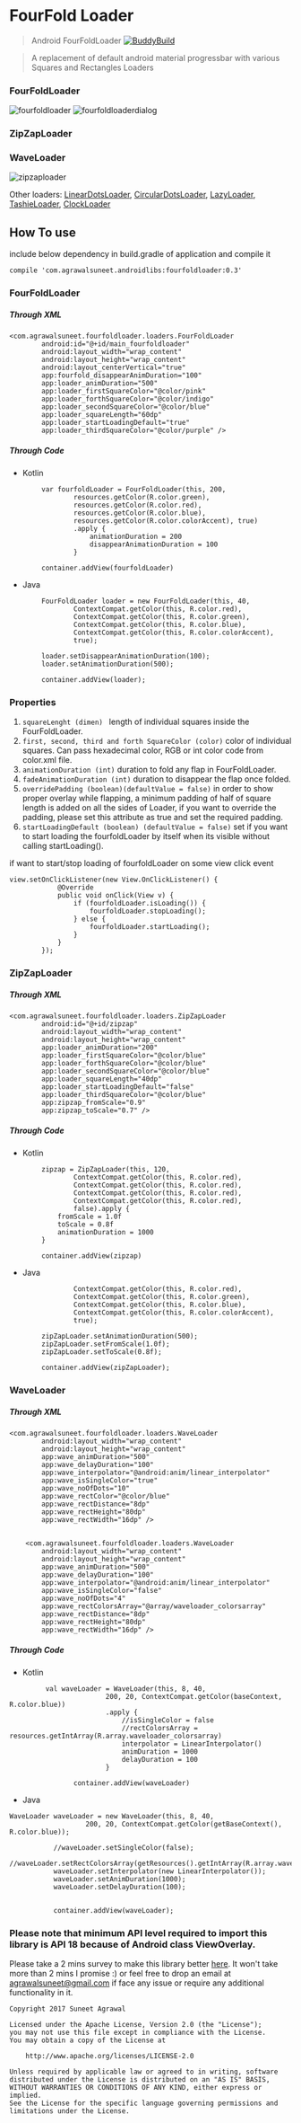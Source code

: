 # FourFold Loader
> Android FourFoldLoader            [![BuddyBuild](https://dashboard.buddybuild.com/api/statusImage?appID=5961de4056635b00014ecda7&branch=master&build=latest)](https://dashboard.buddybuild.com/apps/5961de4056635b00014ecda7/build/latest?branch=master)

> A replacement of default android material progressbar with various Squares and Rectangles Loaders


### FourFoldLoader
![fourfoldloader](https://user-images.githubusercontent.com/12999622/26966423-9f680546-4d17-11e7-86db-f59b914a155f.gif)
![fourfoldloaderdialog](https://user-images.githubusercontent.com/12999622/26966424-9f7a9846-4d17-11e7-89fd-323293d36c08.gif)


### ZipZapLoader



### WaveLoader
![zipzaploader](https://user-images.githubusercontent.com/12999622/32248451-a304a664-be7d-11e7-8c3e-d149c09da599.gif)

Other loaders: [LinearDotsLoader](https://github.com/agrawalsuneet/DotsLoader), [CircularDotsLoader](https://github.com/agrawalsuneet/DotsLoader), [LazyLoader](https://github.com/agrawalsuneet/DotsLoader), [TashieLoader](https://github.com/agrawalsuneet/DotsLoader), [ClockLoader](https://github.com/agrawalsuneet/LoadersPack)

## How To use
include below dependency in build.gradle of application and compile it
```
compile 'com.agrawalsuneet.androidlibs:fourfoldloader:0.3'
```

### FourFoldLoader
##### Through XML
```
<com.agrawalsuneet.fourfoldloader.loaders.FourFoldLoader
        android:id="@+id/main_fourfoldloader"
        android:layout_width="wrap_content"
        android:layout_height="wrap_content"
        android:layout_centerVertical="true"
        app:fourfold_disappearAnimDuration="100"
        app:loader_animDuration="500"
        app:loader_firstSquareColor="@color/pink"
        app:loader_forthSquareColor="@color/indigo"
        app:loader_secondSquareColor="@color/blue"
        app:loader_squareLength="60dp"
        app:loader_startLoadingDefault="true"
        app:loader_thirdSquareColor="@color/purple" />
```
##### Through Code
* Kotlin
```
        var fourfoldLoader = FourFoldLoader(this, 200,
                resources.getColor(R.color.green),
                resources.getColor(R.color.red),
                resources.getColor(R.color.blue),
                resources.getColor(R.color.colorAccent), true)
                .apply {
                    animationDuration = 200
                    disappearAnimationDuration = 100
                }

        container.addView(fourfoldLoader)
```

* Java
```
        FourFoldLoader loader = new FourFoldLoader(this, 40,
                ContextCompat.getColor(this, R.color.red),
                ContextCompat.getColor(this, R.color.green),
                ContextCompat.getColor(this, R.color.blue),
                ContextCompat.getColor(this, R.color.colorAccent),
                true);

        loader.setDisappearAnimationDuration(100);
        loader.setAnimationDuration(500);

        container.addView(loader);
```

### Properties
1. `squareLenght (dimen) `
   length of individual squares inside the FourFoldLoader.
2. `first, second, third and forth SquareColor (color)`
   color of individual squares. Can pass hexadecimal color, 
   RGB or int color code from color.xml file.
3. `animationDuration (int)`
   duration to fold any flap in FourFoldLoader.
4. `fadeAnimationDuration (int)`
   duration to disappear the flap once folded.
5. `overridePadding (boolean)(defaultValue = false)`
   in order to show proper overlay while flapping, 
   a minimum padding of half of square length is added on all the sides of Loader, 
   if you want to override the padding, 
   please set this attribute as true and set the required padding.
6. `startLoadingDefault (boolean) (defaultValue = false)`
   set if you want to start loading the fourfoldLoader by itself
   when its visible without calling startLoading().

if want to start/stop loading of fourfoldLoader on some view click event
```
view.setOnClickListener(new View.OnClickListener() {
            @Override
            public void onClick(View v) {
                if (fourfoldLoader.isLoading()) {
                    fourfoldLoader.stopLoading();
                } else {
                    fourfoldLoader.startLoading();
                }
            }
        });

```
   

### ZipZapLoader
##### Through XML
```
<com.agrawalsuneet.fourfoldloader.loaders.ZipZapLoader
        android:id="@+id/zipzap"
        android:layout_width="wrap_content"
        android:layout_height="wrap_content"
        app:loader_animDuration="200"
        app:loader_firstSquareColor="@color/blue"
        app:loader_forthSquareColor="@color/blue"
        app:loader_secondSquareColor="@color/blue"
        app:loader_squareLength="40dp"
        app:loader_startLoadingDefault="false"
        app:loader_thirdSquareColor="@color/blue"
        app:zipzap_fromScale="0.9"
        app:zipzap_toScale="0.7" />
```
##### Through Code
* Kotlin
```
        zipzap = ZipZapLoader(this, 120,
                ContextCompat.getColor(this, R.color.red),
                ContextCompat.getColor(this, R.color.red),
                ContextCompat.getColor(this, R.color.red),
                ContextCompat.getColor(this, R.color.red),
                false).apply {
            fromScale = 1.0f
            toScale = 0.8f
            animationDuration = 1000
        }

        container.addView(zipzap)
```

* Java
```ZipZapLoader zipZapLoader = new ZipZapLoader(this, 40,
                ContextCompat.getColor(this, R.color.red),
                ContextCompat.getColor(this, R.color.green),
                ContextCompat.getColor(this, R.color.blue),
                ContextCompat.getColor(this, R.color.colorAccent),
                true);
        
        zipZapLoader.setAnimationDuration(500);
        zipZapLoader.setFromScale(1.0f);
        zipZapLoader.setToScale(0.8f);

        container.addView(zipZapLoader);
```


### WaveLoader
##### Through XML
```
<com.agrawalsuneet.fourfoldloader.loaders.WaveLoader
        android:layout_width="wrap_content"
        android:layout_height="wrap_content"
        app:wave_animDuration="500"
        app:wave_delayDuration="100"
        app:wave_interpolator="@android:anim/linear_interpolator"
        app:wave_isSingleColor="true"
        app:wave_noOfDots="10"
        app:wave_rectColor="@color/blue"
        app:wave_rectDistance="8dp"
        app:wave_rectHeight="80dp"
        app:wave_rectWidth="16dp" />


    <com.agrawalsuneet.fourfoldloader.loaders.WaveLoader
        android:layout_width="wrap_content"
        android:layout_height="wrap_content"
        app:wave_animDuration="500"
        app:wave_delayDuration="100"
        app:wave_interpolator="@android:anim/linear_interpolator"
        app:wave_isSingleColor="false"
        app:wave_noOfDots="4"
        app:wave_rectColorsArray="@array/waveloader_colorsarray"
        app:wave_rectDistance="8dp"
        app:wave_rectHeight="80dp"
        app:wave_rectWidth="16dp" />
```
##### Through Code
* Kotlin
```
         val waveLoader = WaveLoader(this, 8, 40,
                        200, 20, ContextCompat.getColor(baseContext, R.color.blue))
                        .apply {
                            //isSingleColor = false
                            //rectColorsArray = resources.getIntArray(R.array.waveloader_colorsarray)
                            interpolator = LinearInterpolator()
                            animDuration = 1000
                            delayDuration = 100
                        }
        
                container.addView(waveLoader)
```

* Java
```
WaveLoader waveLoader = new WaveLoader(this, 8, 40,
                   200, 20, ContextCompat.getColor(getBaseContext(), R.color.blue));
   
           //waveLoader.setSingleColor(false);
           //waveLoader.setRectColorsArray(getResources().getIntArray(R.array.waveloader_colorsarray));
           waveLoader.setInterpolator(new LinearInterpolator());
           waveLoader.setAnimDuration(1000);
           waveLoader.setDelayDuration(100);
   
   
           container.addView(waveLoader);
```
  
  


### Please note that minimum API level required to import this library is API 18 because of Android class ViewOverlay.

Please take a 2 mins survey to make this library better [here](https://goo.gl/forms/ok6U8r2awTNkZC912).
It won't take more than 2 mins I promise :) or feel free to drop an email at agrawalsuneet@gmail.com if face any issue or require any additional functionality in it.
```
Copyright 2017 Suneet Agrawal

Licensed under the Apache License, Version 2.0 (the "License");
you may not use this file except in compliance with the License.
You may obtain a copy of the License at

    http://www.apache.org/licenses/LICENSE-2.0

Unless required by applicable law or agreed to in writing, software
distributed under the License is distributed on an "AS IS" BASIS,
WITHOUT WARRANTIES OR CONDITIONS OF ANY KIND, either express or implied.
See the License for the specific language governing permissions and
limitations under the License.
```
